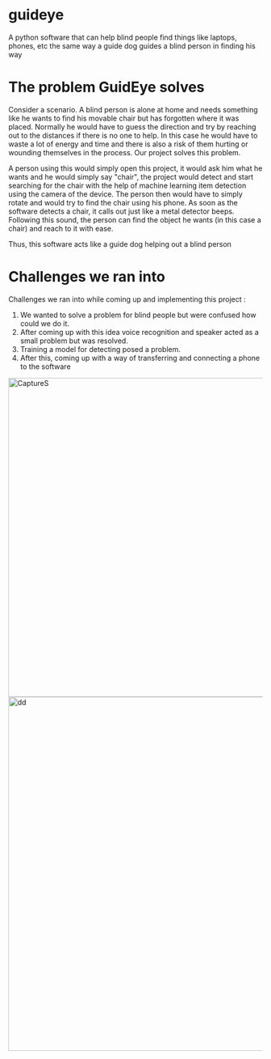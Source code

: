 # guideye
A python software that can help blind people find things like laptops, phones, etc the same way a guide dog guides a blind person in finding his way
# The problem GuidEye solves
Consider a scenario. A blind person is alone at home and needs something like he wants to find his movable chair but has forgotten where it was placed. Normally he would have to guess the direction and try by reaching out to the distances if there is no one to help. In this case he would have to waste a lot of energy and time and there is also a risk of them hurting or wounding themselves in the process. Our project solves this problem.

A person using this would simply open this project, it would ask him what he wants and he would simply say "chair", the project would detect and start searching for the chair with the help of machine learning item detection using the camera of the device. The person then would have to simply rotate and would try to find the chair using his phone. As soon as the software detects a chair, it calls out just like a metal detector beeps. Following this sound, the person can find the object he wants (in this case a chair) and reach to it with ease.

Thus, this software acts like a guide dog helping out a blind person

# Challenges we ran into
Challenges we ran into while coming up and implementing this project :
1. We wanted to solve a problem for blind people but were confused how could we do it.
2. After coming up with this idea voice recognition and speaker acted as a small problem but was resolved.
3. Training a model for detecting posed a problem.
4. After this, coming up with a way of transferring and connecting a phone to the software
<img width="631" alt="CaptureS" src="https://user-images.githubusercontent.com/75110825/136689104-77e06b44-5424-4121-8482-ee72c7b3e4a6.PNG">
<img width="700" alt="dd" src="https://user-images.githubusercontent.com/75110825/136689110-7ebf8a73-d508-4d60-bfc5-e651fbcff1f0.PNG">
